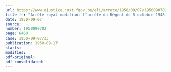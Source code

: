 ```yaml
---
url: https://www.ejustice.just.fgov.be/eli/arrete/1950/09/07/1950090702/justel
title-fr: "Arrêté royal modifiant l'arrêté du Régent du 5 octobre 1948 accueillant la requête introduite par la Fédération des Industries du Cuir et par la Fédération de la Tannerie et des Industries connexes, tendant à la reconnaissance du centre de recherches techniques et scientifiques des industries de la tannerie, de la chaussure, de la pantoufle et des autres industries transformatrices du cuir, et à l'agréation de ses statuts"
date: 1950-09-07
source:
number: 1950090702
page: 6460
case: 1950-09-07/33
publication: 1950-09-17
starts:
modifies:
pdf-original:
pdf-consolidated:
---
```


